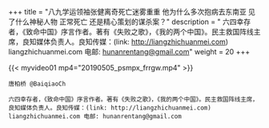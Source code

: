 +++
title = "八九学运领袖张健离奇死亡迷雾重重 他为什么多次抱病去东南亚 见了什么神秘人物 正常死亡 还是精心策划的谋杀案？"
description = " 六四幸存者，《致命中国》序言作者。著有《失败之歌》，《我的两个中国》。民主救国阵线主席，良知媒体负责人。良知传媒：(link: http://liangzhichuanmei.com) liangzhichuanmei.com 电邮: hunanrentang@gmail.com"
weight = 20
+++

{{< myvideo01 mp4="20190505_psmpx_frrgw.mp4" >}}

    唐柏桥 @BaiqiaoCh 

    六四幸存者，《致命中国》序言作者。著有《失败之歌》，《我的两个中国》。民主救国阵线主席，良知媒体负责人。良知传媒：(link: http://liangzhichuanmei.com) liangzhichuanmei.com 电邮: hunanrentang@gmail.com
